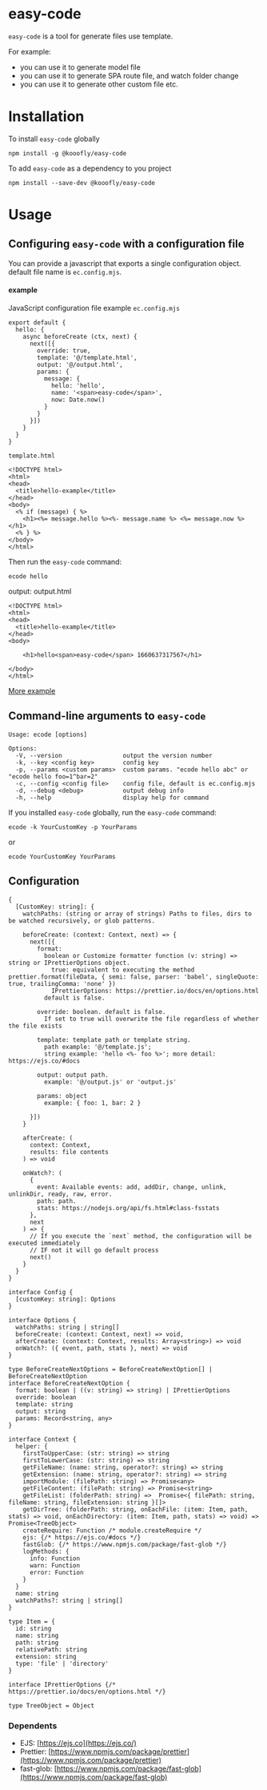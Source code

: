 # easy-code
`easy-code` is a tool for generate files use template.

For example:
* you can use it to generate model file
* you can use it to generate SPA route file, and watch folder change
* you can use it to generate other custom file etc.

# Installation

To install `easy-code` globally

```
npm install -g @kooofly/easy-code
```

To add `easy-code` as a dependency to you project

```
npm install --save-dev @kooofly/easy-code
```

# Usage

## Configuring `easy-code` with a configuration file

You can provide a javascript that exports a single configuration object. default file name is `ec.config.mjs`.

#### example
JavaScript configuration file example `ec.config.mjs`

```
export default {
  hello: {
    async beforeCreate (ctx, next) {
      next([{
        override: true,
        template: '@/template.html',
        output: '@/output.html',
        params: {
          message: {
            hello: 'hello',
            name: '<span>easy-code</span>',
            now: Date.now()
          }
        }
      }])
    }
  }
}
```

`template.html`

```
<!DOCTYPE html>
<html>
<head>
  <title>hello-example</title>
</head>
<body>
  <% if (message) { %>
    <h1><%= message.hello %><%- message.name %> <%= message.now %></h1>
  <% } %>
</body>
</html>
```

Then run the `easy-code` command:

```
ecode hello
```

output: output.html

```
<!DOCTYPE html>
<html>
<head>
  <title>hello-example</title>
</head>
<body>
  
    <h1>hello<span>easy-code</span> 1660637317567</h1>
  
</body>
</html>
```

[More example](https://github.com/kooofly/easy-code/tree/main/example)

## Command-line arguments to `easy-code`

```
Usage: ecode [options]

Options:
  -V, --version                 output the version number
  -k, --key <config key>        config key
  -p, --params <custom params>  custom params. "ecode hello abc" or "ecode hello foo=1^bar=2"
  -c, --config <config file>    config file, default is ec.config.mjs
  -d, --debug <debug>           output debug info
  -h, --help                    display help for command
```

If you installed `easy-code` globally, run the `easy-code` command:

```
ecode -k YourCustomKey -p YourParams
```

or

```
ecode YourCustomKey YourParams
```

## Configuration

```
{
  [CustomKey: string]: {
    watchPaths: (string or array of strings) Paths to files, dirs to be watched recursively, or glob patterns.

    beforeCreate: (context: Context, next) => {
      next([{
        format: 
          boolean or Customize formatter function (v: string) => string or IPrettierOptions object.
            true: equivalent to executing the method prettier.format(fileData, { semi: false, parser: 'babel', singleQuote: true, trailingComma: 'none' })
            IPrettierOptions: https://prettier.io/docs/en/options.html
          default is false.
        
        override: boolean. default is false. 
          If set to true will overwrite the file regardless of whether the file exists

        template: template path or template string. 
          path example: '@/template.js'; 
          string example: 'hello <%- foo %>'; more detail: https://ejs.co/#docs

        output: output path. 
          example: '@/output.js' or 'output.js'

        params: object
          example: { foo: 1, bar: 2 }

      }])
    }

    afterCreate: (
      context: Context,
      results: file contents
    ) => void
    
    onWatch?: (
      {
        event: Available events: add, addDir, change, unlink, unlinkDir, ready, raw, error.
        path: path.
        stats: https://nodejs.org/api/fs.html#class-fsstats
      },
      next
    ) => {
      // If you execute the `next` method, the configuration will be executed immediately
      // IF not it will go default process
      next()
    }
  }
}

interface Config {
  [customKey: string]: Options
}

interface Options {
  watchPaths: string | string[]
  beforeCreate: (context: Context, next) => void,
  afterCreate: (context: Context, results: Array<string>) => void
  onWatch?: ({ event, path, stats }, next) => void
}

type BeforeCreateNextOptions = BeforeCreateNextOption[] | BeforeCreateNextOption
interface BeforeCreateNextOption {
  format: boolean | ((v: string) => string) | IPrettierOptions
  override: boolean
  template: string
  output: string
  params: Record<string, any>
}

interface Context {
  helper: {
    firstToUpperCase: (str: string) => string
    firstToLowerCase: (str: string) => string
    getFileName: (name: string, operator?: string) => string
    getExtension: (name: string, operator?: string) => string
    importModule: (filePath: string) => Promise<any>
    getFileContent: (filePath: string) => Promise<string>
    getFileList: (folderPath: string) =>  Promise<{ filePath: string, fileName: string, fileExtension: string }[]>
    getDirTree: (folderPath: string, onEachFile: (item: Item, path, stats) => void, onEachDirectory: (item: Item, path, stats) => void) =>  Promise<TreeObject>
    createRequire: Function /* module.createRequire */
    ejs: {/* https://ejs.co/#docs */}
    fastGlob: {/* https://www.npmjs.com/package/fast-glob */}
    logMethods: {
      info: Function
      warn: Function
      error: Function
    }
  }
  name: string
  watchPaths?: string | string[]
}

type Item = {
  id: string
  name: string
  path: string
  relativePath: string
  extension: string
  type: 'file' | 'directory'
}

interface IPrettierOptions {/* https://prettier.io/docs/en/options.html */}

type TreeObject = Object
```

### Dependents

* EJS: [https://ejs.co](https://ejs.co/)
* Prettier: [https://www.npmjs.com/package/prettier](https://www.npmjs.com/package/prettier)
* fast-glob: [https://www.npmjs.com/package/fast-glob](https://www.npmjs.com/package/fast-glob)